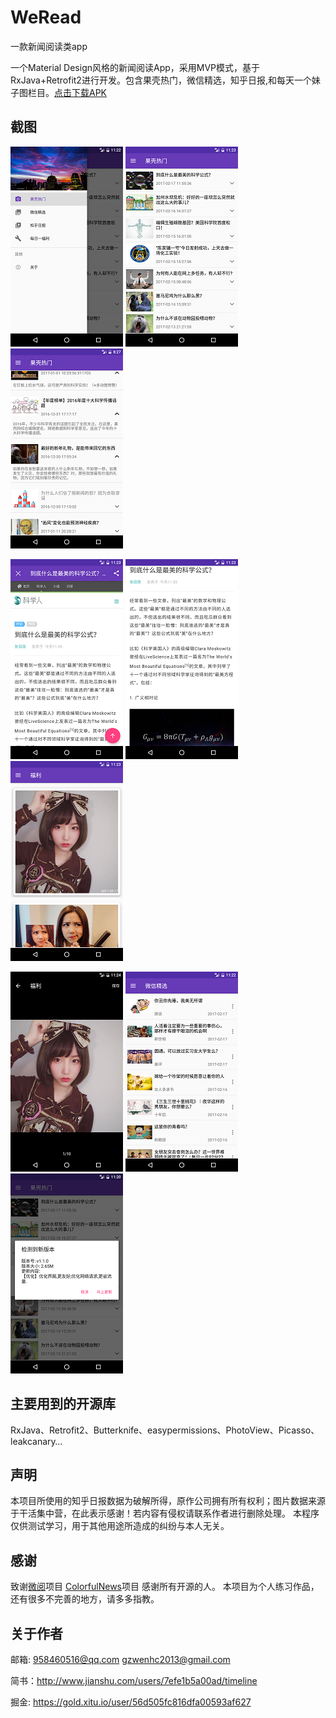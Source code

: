 # WeRead
一款新闻阅读类app

一个Material Design风格的新闻阅读App，采用MVP模式，基于RxJava+Retrofit2进行开发。包含果壳热门，微信精选，知乎日报,和每天一个妹子图栏目。[点击下载APK][APK]

截图
--------------

![首页1][1] ![果壳热门][2] ![果壳热门][3]

![新闻详情][4] ![新闻详情][5] ![福利][6]

![福利][7] ![微信精选][8] ![版本检测更新][9]

主要用到的开源库
---------------
RxJava、Retrofit2、Butterknife、easypermissions、PhotoView、Picasso、leakcanary…

声明
---------------
本项目所使用的知乎日报数据为破解所得，原作公司拥有所有权利；图片数据来源于干活集中营，在此表示感谢！若内容有侵权请联系作者进行删除处理。
本程序仅供测试学习，用于其他用途所造成的纠纷与本人无关。

感谢
-------------
致谢[微阅][微阅]项目 [ColorfulNews][ColorfulNews]项目 感谢所有开源的人。
本项目为个人练习作品，还有很多不完善的地方，请多多指教。

关于作者
---------------
邮箱: 958460516@qq.com  gzwenhc2013@gmail.com

简书：http://www.jianshu.com/users/7efe1b5a00ad/timeline

掘金: https://gold.xitu.io/user/56d505fc816dfa00593af627

[APK]: https://github.com/Brandon-Winterfell/WeRead/releases/download/v1.1.0/WeRead_v1.1.0.apk
[1]: images/1.png
[2]: images/2.png
[3]: images/3.png
[4]: images/4.png
[5]: images/5.png
[6]: images/6.png
[7]: images/7.png
[8]: images/8.png
[9]: images/9.png
[微阅]: https://github.com/YiuChoi/MicroReader
[ColorfulNews]: https://github.com/kaku2015/ColorfulNews